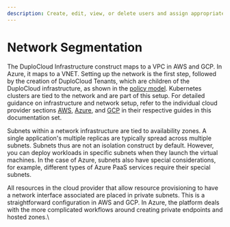 ```yaml
---
description: Create, edit, view, or delete users and assign appropriate roles
---
```


# Network Segmentation



The DuploCloud Infrastructure construct maps to a VPC in AWS and GCP. In Azure, it maps to a VNET. Setting up the network is the first step, followed by the creation of DuploCloud Tenants, which are children of the DuploCloud infrastructure, as shown in the [policy model](../../getting-started/application-focussed-interface/). Kubernetes clusters are tied to the network and are part of this setup. For detailed guidance on infrastructure and network setup, refer to the individual cloud provider sections [AWS](../../aws-user-guide/use-cases/disaster-recovery/), [Azure](../../azure-user-guide/use-cases/infrastructure-and-plan/), and [GCP](../../gcp-user-guide/use-cases/disaster-recovery/) in their respective guides in this documentation set.&#x20;

Subnets within a network infrastructure are tied to availability zones. A single application's multiple replicas are typically spread across multiple subnets. Subnets thus are not an isolation construct by default. However, you can deploy workloads in specific subnets when they launch the virtual machines. In the case of Azure, subnets also have special considerations, for example, different types of Azure PaaS services require their special subnets.

All resources in the cloud provider that allow resource provisioning to have a network interface associated are placed in private subnets. This is a straightforward configuration in AWS and GCP. In Azure, the platform deals with the more complicated workflows around creating private endpoints and hosted zones.\
